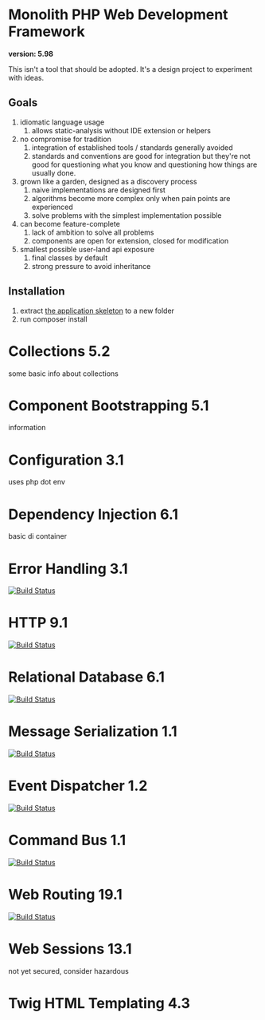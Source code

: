 # Monolith PHP Web Development Framework

**version: 5.98**

This isn't a tool that should be adopted. It's a design project to experiment with ideas.

## Goals

1. idiomatic language usage
    1. allows static-analysis without IDE extension or helpers
2. no compromise for tradition
    1. integration of established tools / standards generally avoided
    2. standards and conventions are good for integration but they're not good for questioning what you know and questioning how things are usually done.
3. grown like a garden, designed as a discovery process
    1. naive implementations are designed first
    2. algorithms become more complex only when pain points are experienced
    3. solve problems with the simplest implementation possible
4. can become feature-complete
    1. lack of ambition to solve all problems
    2. components are open for extension, closed for modification
5. smallest possible user-land api exposure
    1. final classes by default
    2. strong pressure to avoid inheritance

## Installation

1. extract [the application skeleton](https://github.com/monolith-php/application-skeleton/archive/master.zip) to a new folder
2. run composer install
# Collections 5.2

some basic info about collections

# Component Bootstrapping 5.1

information

# Configuration 3.1

uses php dot env

# Dependency Injection 6.1

basic di container

# Error Handling 3.1

[![Build Status](https://travis-ci.org/monolith-php/error-handling.svg?branch=master)](https://travis-ci.org/monolith-php/error-handling)

# HTTP 9.1

[![Build Status](https://travis-ci.org/monolith-php/http.svg?branch=master)](https://travis-ci.org/monolith-php/http)
# Relational Database 6.1

[![Build Status](https://travis-ci.org/monolith-php/relational-database.svg?branch=master)](https://travis-ci.org/monolith-php/relational-database)
# Message Serialization 1.1

[![Build Status](https://travis-ci.org/monolith-php/message-serialization.svg?branch=master)](https://travis-ci.org/monolith-php/message-serialization)
# Event Dispatcher 1.2

[![Build Status](https://travis-ci.org/monolith-php/event-dispatcher.svg?branch=master)](https://travis-ci.org/monolith-php/event-dispatcher)
# Command Bus 1.1

[![Build Status](https://travis-ci.org/monolith-php/command-bus.svg?branch=master)](https://travis-ci.org/monolith-php/command-bus)
# Web Routing 19.1

[![Build Status](https://travis-ci.org/monolith-php/web-routing.svg?branch=master)](https://travis-ci.org/monolith-php/web-routing)

# Web Sessions 13.1

not yet secured, consider hazardous
# Twig HTML Templating 4.3


